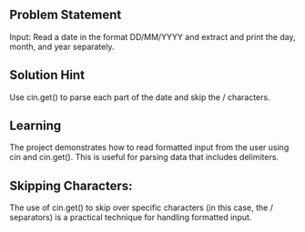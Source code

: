 
## Problem Statement
Input: Read a date in the format DD/MM/YYYY and extract and print the day, month, and year separately.
## Solution Hint
Use cin.get() to parse each part of the date and skip the / characters.
## Learning
The project demonstrates how to read formatted input from the user using cin and cin.get(). This is useful for parsing data that includes delimiters.
## Skipping Characters: 
The use of cin.get() to skip over specific characters (in this case, the / separators) is a practical technique for handling formatted input.